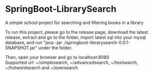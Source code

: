 # SpringBoot-LibrarySearch
A simple school project for searching and filtering books in a library

To run this project, please go to the release page, download the latest release, extract and go to the folder, import latest sql into your mysql database, and run "java -jar ./springboot-librarysearch-0.0.1-SNAPSHOT.jar" under the folder.

Then, open your browser and go to localhost:8080  
Supported url: ~/simplesearch, ~/advancedsearch, ~/textsearch, ~/hotwordsearch and ~/oversearch